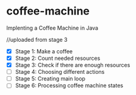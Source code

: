 # coffee-machine
Implenting a Coffee Machine in Java

//uploaded from stage 3

- [x] Stage 1: Make a coffee
- [x] Stage 2: Count needed resources
- [x] Stage 3: Check if there are enough resources
- [ ] Stage 4: Choosing different actions
- [ ] Stage 5: Creating main loop
- [ ] Stage 6: Processing coffee machine states 
